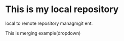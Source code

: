 # This is my local repository
<p>local to remote repository managmgit ent.</p>
<p>This is merging example(dropdown)</p>
